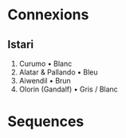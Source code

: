 # Connexions

## Istari

1. Curumo • Blanc
2. Alatar & Pallando • Bleu
3. Aiwendil • Brun
4. Olorin (Gandalf) • Gris / Blanc

# Sequences
